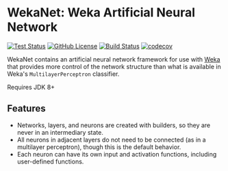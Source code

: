 # WekaNet: Weka Artificial Neural Network

[![Test Status](https://github.com/klane/wekanet/workflows/Tests/badge.svg)](https://github.com/klane/wekanet/actions)
[![GitHub License](https://img.shields.io/github/license/klane/wekanet.svg)](https://github.com/klane/wekanet/blob/master/LICENSE)
[![Build Status](https://travis-ci.com/klane/wekanet.svg?branch=master)](https://travis-ci.com/klane/wekanet)
[![codecov](https://codecov.io/gh/klane/wekanet/branch/master/graph/badge.svg)](https://codecov.io/gh/klane/wekanet)

WekaNet contains an artificial neural network framework for use with [Weka](http://www.cs.waikato.ac.nz/ml/weka/index.html) that provides more
control of the network structure than what is available in Weka's `MultilayerPerceptron` classifier.

Requires JDK 8+

## Features

- Networks, layers, and neurons are created with builders, so they are never in an intermediary state.
- All neurons in adjacent layers do not need to be connected (as in a multilayer perceptron), though this is the default behavior.
- Each neuron can have its own input and activation functions, including user-defined functions.
